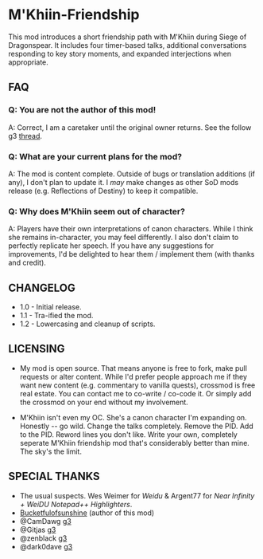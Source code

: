 # M'Khiin-Friendship
This mod introduces a short friendship path with M'Khiin during Siege of Dragonspear. It includes four timer-based talks, additional conversations responding to key story moments, and expanded interjections when appropriate.

## FAQ

### Q: You are not the author of this mod!

A: Correct, I am a caretaker until the original owner returns. See the follow g3 [thread](https://www.gibberlings3.net/forums/topic/39622-bucketfullofsunshine/#comment-350332).

### Q: What are your current plans for the mod? 

A: The mod is content complete. Outside of bugs or translation additions (if any), I don't plan to update it. I *may* make changes as other SoD mods release (e.g. Reflections of Destiny) to keep it compatible. 

### Q: Why does M'Khiin seem out of character?

A: Players have their own interpretations of canon characters. While I think she remains in-character, you may feel differently. I also don't claim to perfectly replicate her speech. If you have any suggestions for improvements, I'd be delighted to hear them / implement them (with thanks and credit). 

## CHANGELOG

* 1.0 - Initial release.
* 1.1 - Tra-ified the mod. 
* 1.2 - Lowercasing and cleanup of scripts.

## LICENSING
* My mod is open source. That means anyone is free to fork, make pull requests or alter content. While I'd prefer people approach me if they want new content (e.g. commentary to vanilla quests), crossmod is free real estate. You can contact me to co-write / co-code it. Or simply add the crossmod on your end without my involvement.

* M'Khiin isn't even my OC. She's a canon character I'm expanding on. Honestly -- go wild. Change the talks completely. Remove the PID. Add to the PID. Reword lines you don't like. Write your own, completely seperate M'Khiin friendship mod that's considerably better than mine. The sky's the limit.

## SPECIAL THANKS

* The usual suspects. Wes Weimer for *Weidu* & Argent77 for *Near Infinity + WeiDU Notepad++ Highlighters*.
* [Bucketfulofsunshine](https://www.gibberlings3.net/profile/14451-bucketfulofsunshine/) (author of this mod)
* @CamDawg [g3](https://www.gibberlings3.net/profile/8-camdawg/)
* @Gitjas [g3](https://www.gibberlings3.net/profile/256-jastey/)
* @zenblack [g3](https://www.gibberlings3.net/profile/7135-zenblack/)
* @dark0dave [g3](https://www.gibberlings3.net/profile/13480-dark0dave/)
